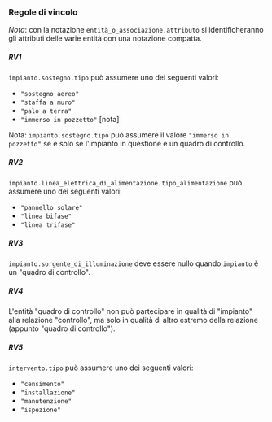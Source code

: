 ### Regole di vincolo

*Nota*: con la notazione `entità_o_associazione.attributo` si identificheranno
gli attributi delle varie entità con una notazione compatta.

##### RV1

`impianto.sostegno.tipo` può assumere uno dei seguenti valori:

- `"sostegno aereo"`
- `"staffa a muro"`
- `"palo a terra"`
- `"immerso in pozzetto"` [nota]

Nota: `impianto.sostegno.tipo` può assumere il valore `"immerso in pozzetto"` se
e solo se l'impianto in questione è un quadro di controllo.

##### RV2

`impianto.linea_elettrica_di_alimentazione.tipo_alimentazione` può assumere uno
dei seguenti valori:

- `"pannello solare"`
- `"linea bifase"`
- `"linea trifase"`

##### RV3

`impianto.sorgente_di_illuminazione` deve essere nullo quando `impianto` è un
"quadro di controllo".

##### RV4

L'entità "quadro di controllo" non può partecipare in qualità di "impianto" alla
relazione "controllo", ma solo in qualità di altro estremo della relazione
(appunto "quadro di controllo").

##### RV5

`intervento.tipo` può assumere uno dei seguenti valori:

- `"censimento"`
- `"installazione"`
- `"manutenzione"`
- `"ispezione"`
